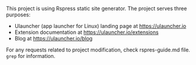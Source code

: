 This project is using Rspress static site generator.
The project serves three purposes:
- Ulauncher (app launcher for Linux) landing page at https://ulauncher.io
- Extension documentation at https://ulauncher.io/extensions
- Blog at https://ulauncher.io/blog

For any requests related to project modification, check rspres-guide.md file. `grep` for information.

